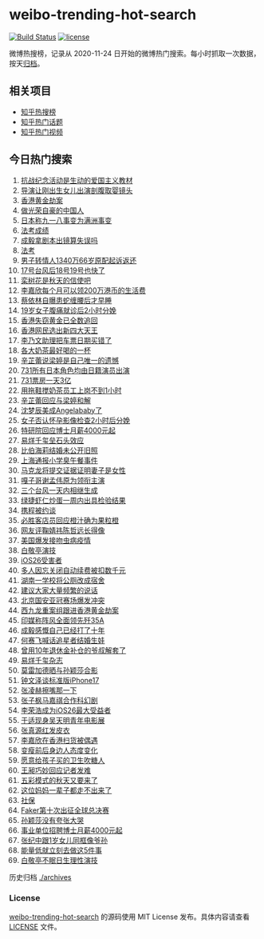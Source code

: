 # weibo-trending-hot-search

[![Build Status](https://github.com/justjavac/weibo-trending-hot-search/workflows/ci/badge.svg?branch=master)](https://github.com/justjavac/weibo-trending-hot-search/actions)
[![license](https://img.shields.io/github/license/justjavac/weibo-trending-hot-search)](https://github.com/justjavac/weibo-trending-hot-search/blob/master/LICENSE)

微博热搜榜，记录从 2020-11-24 日开始的微博热门搜索。每小时抓取一次数据，按天[归档](./archives)。

## 相关项目

- [知乎热搜榜](https://github.com/justjavac/zhihu-trending-top-search)
- [知乎热门话题](https://github.com/justjavac/zhihu-trending-hot-questions)
- [知乎热门视频](https://github.com/justjavac/zhihu-trending-hot-video)

## 今日热门搜索

<!-- BEGIN -->
<!-- 最后更新时间 Fri Sep 19 2025 02:53:47 GMT+0800 (China Standard Time) -->

1. [抗战纪念活动是生动的爱国主义教材](https://s.weibo.com//weibo?q=%23%E6%8A%97%E6%88%98%E7%BA%AA%E5%BF%B5%E6%B4%BB%E5%8A%A8%E6%98%AF%E7%94%9F%E5%8A%A8%E7%9A%84%E7%88%B1%E5%9B%BD%E4%B8%BB%E4%B9%89%E6%95%99%E6%9D%90%23&Refer=new_time)
1. [导演让刚出生女儿出演剖腹取婴镜头](https://s.weibo.com//weibo?q=%23%E5%AF%BC%E6%BC%94%E8%AE%A9%E5%88%9A%E5%87%BA%E7%94%9F%E5%A5%B3%E5%84%BF%E5%87%BA%E6%BC%94%E5%89%96%E8%85%B9%E5%8F%96%E5%A9%B4%E9%95%9C%E5%A4%B4%23&t=31&band_rank=2&Refer=top)
1. [香港黄金劫案](https://s.weibo.com//weibo?q=%23%E9%A6%99%E6%B8%AF%E9%BB%84%E9%87%91%E5%8A%AB%E6%A1%88%23&t=31&band_rank=1&Refer=top)
1. [做光荣自豪的中国人](https://s.weibo.com//weibo?q=%23%E5%81%9A%E5%85%89%E8%8D%A3%E8%87%AA%E8%B1%AA%E7%9A%84%E4%B8%AD%E5%9B%BD%E4%BA%BA%23&t=31&band_rank=3&Refer=top)
1. [日本称九一八事变为满洲事变](https://s.weibo.com//weibo?q=%23%E6%97%A5%E6%9C%AC%E7%A7%B0%E4%B9%9D%E4%B8%80%E5%85%AB%E4%BA%8B%E5%8F%98%E4%B8%BA%E6%BB%A1%E6%B4%B2%E4%BA%8B%E5%8F%98%23&t=31&band_rank=5&Refer=top)
1. [法考成绩](https://s.weibo.com//weibo?q=%E6%B3%95%E8%80%83%E6%88%90%E7%BB%A9&t=31&band_rank=4&Refer=top)
1. [成毅拿剧本出镜算失误吗](https://s.weibo.com//weibo?q=%23%E6%88%90%E6%AF%85%E6%8B%BF%E5%89%A7%E6%9C%AC%E5%87%BA%E9%95%9C%E7%AE%97%E5%A4%B1%E8%AF%AF%E5%90%97%23&t=31&band_rank=6&Refer=top)
1. [法考](https://s.weibo.com//weibo?q=%E6%B3%95%E8%80%83&t=31&band_rank=21&Refer=top)
1. [男子转情人1340万66岁原配起诉返还](https://s.weibo.com//weibo?q=%23%E7%94%B7%E5%AD%90%E8%BD%AC%E6%83%85%E4%BA%BA1340%E4%B8%8766%E5%B2%81%E5%8E%9F%E9%85%8D%E8%B5%B7%E8%AF%89%E8%BF%94%E8%BF%98%23&t=31&band_rank=24&Refer=top)
1. [17号台风后18号19号也快了](https://s.weibo.com//weibo?q=%2317%E5%8F%B7%E5%8F%B0%E9%A3%8E%E5%90%8E18%E5%8F%B719%E5%8F%B7%E4%B9%9F%E5%BF%AB%E4%BA%86%23&t=31&band_rank=26&Refer=top)
1. [栾树花是秋天的信使吧](https://s.weibo.com//weibo?q=%23%E6%A0%BE%E6%A0%91%E8%8A%B1%E6%98%AF%E7%A7%8B%E5%A4%A9%E7%9A%84%E4%BF%A1%E4%BD%BF%E5%90%A7%23&t=31&band_rank=10&Refer=top)
1. [李嘉欣每个月可以领200万港币的生活费](https://s.weibo.com//weibo?q=%23%E6%9D%8E%E5%98%89%E6%AC%A3%E6%AF%8F%E4%B8%AA%E6%9C%88%E5%8F%AF%E4%BB%A5%E9%A2%86200%E4%B8%87%E6%B8%AF%E5%B8%81%E7%9A%84%E7%94%9F%E6%B4%BB%E8%B4%B9%23&t=31&band_rank=36&Refer=top)
1. [蔡依林自曝患蛇缠腰后才早睡](https://s.weibo.com//weibo?q=%23%E8%94%A1%E4%BE%9D%E6%9E%97%E8%87%AA%E6%9B%9D%E6%82%A3%E8%9B%87%E7%BC%A0%E8%85%B0%E5%90%8E%E6%89%8D%E6%97%A9%E7%9D%A1%23&t=31&band_rank=14&Refer=top)
1. [19岁女子腹痛就诊后2小时分娩](https://s.weibo.com//weibo?q=%2319%E5%B2%81%E5%A5%B3%E5%AD%90%E8%85%B9%E7%97%9B%E5%B0%B1%E8%AF%8A%E5%90%8E2%E5%B0%8F%E6%97%B6%E5%88%86%E5%A8%A9%23&t=31&band_rank=11&Refer=top)
1. [香港失窃黄金已全数追回](https://s.weibo.com//weibo?q=%23%E9%A6%99%E6%B8%AF%E5%A4%B1%E7%AA%83%E9%BB%84%E9%87%91%E5%B7%B2%E5%85%A8%E6%95%B0%E8%BF%BD%E5%9B%9E%23&t=31&band_rank=8&Refer=top)
1. [香港网民选出新四大天王](https://s.weibo.com//weibo?q=%E9%A6%99%E6%B8%AF%E7%BD%91%E6%B0%91%E9%80%89%E5%87%BA%E6%96%B0%E5%9B%9B%E5%A4%A7%E5%A4%A9%E7%8E%8B&t=31&band_rank=31&Refer=top)
1. [李乃文助理把车票日期买错了](https://s.weibo.com//weibo?q=%23%E6%9D%8E%E4%B9%83%E6%96%87%E5%8A%A9%E7%90%86%E6%8A%8A%E8%BD%A6%E7%A5%A8%E6%97%A5%E6%9C%9F%E4%B9%B0%E9%94%99%E4%BA%86%23&t=31&band_rank=13&Refer=top)
1. [各大奶茶最好喝的一杯](https://s.weibo.com//weibo?q=%23%E5%90%84%E5%A4%A7%E5%A5%B6%E8%8C%B6%E6%9C%80%E5%A5%BD%E5%96%9D%E7%9A%84%E4%B8%80%E6%9D%AF%23&t=31&band_rank=12&Refer=top)
1. [辛芷蕾说梁婷是自己唯一的遗憾](https://s.weibo.com//weibo?q=%23%E8%BE%9B%E8%8A%B7%E8%95%BE%E8%AF%B4%E6%A2%81%E5%A9%B7%E6%98%AF%E8%87%AA%E5%B7%B1%E5%94%AF%E4%B8%80%E7%9A%84%E9%81%97%E6%86%BE%23&t=31&band_rank=22&Refer=top)
1. [731所有日本角色均由日籍演员出演](https://s.weibo.com//weibo?q=%23731%E6%89%80%E6%9C%89%E6%97%A5%E6%9C%AC%E8%A7%92%E8%89%B2%E5%9D%87%E7%94%B1%E6%97%A5%E7%B1%8D%E6%BC%94%E5%91%98%E5%87%BA%E6%BC%94%23&t=31&band_rank=10&Refer=top)
1. [731票房一天3亿](https://s.weibo.com//weibo?q=%23731%E7%A5%A8%E6%88%BF%E4%B8%80%E5%A4%A93%E4%BA%BF%23&t=31&band_rank=15&Refer=top)
1. [用拖鞋搅奶茶员工上岗不到1小时](https://s.weibo.com//weibo?q=%23%E7%94%A8%E6%8B%96%E9%9E%8B%E6%90%85%E5%A5%B6%E8%8C%B6%E5%91%98%E5%B7%A5%E4%B8%8A%E5%B2%97%E4%B8%8D%E5%88%B01%E5%B0%8F%E6%97%B6%23&t=31&band_rank=35&Refer=top)
1. [辛芷蕾回应与梁婷和解](https://s.weibo.com//weibo?q=%23%E8%BE%9B%E8%8A%B7%E8%95%BE%E5%9B%9E%E5%BA%94%E4%B8%8E%E6%A2%81%E5%A9%B7%E5%92%8C%E8%A7%A3%23&t=31&band_rank=46&Refer=top)
1. [沈梦辰美成Angelababy了](https://s.weibo.com//weibo?q=%E6%B2%88%E6%A2%A6%E8%BE%B0%E7%BE%8E%E6%88%90Angelababy%E4%BA%86&t=31&band_rank=16&Refer=top)
1. [女子否认怀孕影像检查2小时后分娩](https://s.weibo.com//weibo?q=%23%E5%A5%B3%E5%AD%90%E5%90%A6%E8%AE%A4%E6%80%80%E5%AD%95%E5%BD%B1%E5%83%8F%E6%A3%80%E6%9F%A52%E5%B0%8F%E6%97%B6%E5%90%8E%E5%88%86%E5%A8%A9%23&t=31&band_rank=34&Refer=top)
1. [特研院回应博士月薪4000元起](https://s.weibo.com//weibo?q=%23%E7%89%B9%E7%A0%94%E9%99%A2%E5%9B%9E%E5%BA%94%E5%8D%9A%E5%A3%AB%E6%9C%88%E8%96%AA4000%E5%85%83%E8%B5%B7%23&t=31&band_rank=47&Refer=top)
1. [易烊千玺垒石头效应](https://s.weibo.com//weibo?q=%23%E6%98%93%E7%83%8A%E5%8D%83%E7%8E%BA%E5%9E%92%E7%9F%B3%E5%A4%B4%E6%95%88%E5%BA%94%23&t=31&band_rank=19&Refer=top)
1. [比伯海莉结婚未公开旧照](https://s.weibo.com//weibo?q=%23%E6%AF%94%E4%BC%AF%E6%B5%B7%E8%8E%89%E7%BB%93%E5%A9%9A%E6%9C%AA%E5%85%AC%E5%BC%80%E6%97%A7%E7%85%A7%23&t=31&band_rank=18&Refer=top)
1. [上海通报小学臭午餐事件](https://s.weibo.com//weibo?q=%23%E4%B8%8A%E6%B5%B7%E9%80%9A%E6%8A%A5%E5%B0%8F%E5%AD%A6%E8%87%AD%E5%8D%88%E9%A4%90%E4%BA%8B%E4%BB%B6%23&t=31&band_rank=7&Refer=top)
1. [马克龙将提交证据证明妻子是女性](https://s.weibo.com//weibo?q=%23%E9%A9%AC%E5%85%8B%E9%BE%99%E5%B0%86%E6%8F%90%E4%BA%A4%E8%AF%81%E6%8D%AE%E8%AF%81%E6%98%8E%E5%A6%BB%E5%AD%90%E6%98%AF%E5%A5%B3%E6%80%A7%23&t=31&band_rank=23&Refer=top)
1. [嘎子哥谢孟伟原为领衔主演](https://s.weibo.com//weibo?q=%23%E5%98%8E%E5%AD%90%E5%93%A5%E8%B0%A2%E5%AD%9F%E4%BC%9F%E5%8E%9F%E4%B8%BA%E9%A2%86%E8%A1%94%E4%B8%BB%E6%BC%94%23&t=31&band_rank=48&Refer=top)
1. [三个台风一天内相继生成](https://s.weibo.com//weibo?q=%23%E4%B8%89%E4%B8%AA%E5%8F%B0%E9%A3%8E%E4%B8%80%E5%A4%A9%E5%86%85%E7%9B%B8%E7%BB%A7%E7%94%9F%E6%88%90%23&t=31&band_rank=37&Refer=top)
1. [绿捷虾仁炒蛋一周内出具检验结果](https://s.weibo.com//weibo?q=%23%E7%BB%BF%E6%8D%B7%E8%99%BE%E4%BB%81%E7%82%92%E8%9B%8B%E4%B8%80%E5%91%A8%E5%86%85%E5%87%BA%E5%85%B7%E6%A3%80%E9%AA%8C%E7%BB%93%E6%9E%9C%23&t=31&band_rank=25&Refer=top)
1. [携程被约谈](https://s.weibo.com//weibo?q=%23%E6%90%BA%E7%A8%8B%E8%A2%AB%E7%BA%A6%E8%B0%88%23&t=31&band_rank=9&Refer=top)
1. [必胜客店员回应橙汁确为果粒橙](https://s.weibo.com//weibo?q=%23%E5%BF%85%E8%83%9C%E5%AE%A2%E5%BA%97%E5%91%98%E5%9B%9E%E5%BA%94%E6%A9%99%E6%B1%81%E7%A1%AE%E4%B8%BA%E6%9E%9C%E7%B2%92%E6%A9%99%23&t=31&band_rank=44&Refer=top)
1. [网友评鞠婧祎陈哲远长得像](https://s.weibo.com//weibo?q=%E7%BD%91%E5%8F%8B%E8%AF%84%E9%9E%A0%E5%A9%A7%E7%A5%8E%E9%99%88%E5%93%B2%E8%BF%9C%E9%95%BF%E5%BE%97%E5%83%8F&t=31&band_rank=48&Refer=top)
1. [美国爆发接吻虫病疫情](https://s.weibo.com//weibo?q=%23%E7%BE%8E%E5%9B%BD%E7%88%86%E5%8F%91%E6%8E%A5%E5%90%BB%E8%99%AB%E7%97%85%E7%96%AB%E6%83%85%23&t=31&band_rank=38&Refer=top)
1. [白敬亭演技](https://s.weibo.com//weibo?q=%E7%99%BD%E6%95%AC%E4%BA%AD%E6%BC%94%E6%8A%80&t=31&band_rank=17&Refer=top)
1. [iOS26受害者](https://s.weibo.com//weibo?q=iOS26%E5%8F%97%E5%AE%B3%E8%80%85&t=31&band_rank=29&Refer=top)
1. [多人因忘关闭自动续费被扣数千元](https://s.weibo.com//weibo?q=%23%E5%A4%9A%E4%BA%BA%E5%9B%A0%E5%BF%98%E5%85%B3%E9%97%AD%E8%87%AA%E5%8A%A8%E7%BB%AD%E8%B4%B9%E8%A2%AB%E6%89%A3%E6%95%B0%E5%8D%83%E5%85%83%23&t=31&band_rank=28&Refer=top)
1. [湖南一学校将公厕改成宿舍](https://s.weibo.com//weibo?q=%23%E6%B9%96%E5%8D%97%E4%B8%80%E5%AD%A6%E6%A0%A1%E5%B0%86%E5%85%AC%E5%8E%95%E6%94%B9%E6%88%90%E5%AE%BF%E8%88%8D%23&t=31&band_rank=46&Refer=top)
1. [建议大家大量频繁的说话](https://s.weibo.com//weibo?q=%E5%BB%BA%E8%AE%AE%E5%A4%A7%E5%AE%B6%E5%A4%A7%E9%87%8F%E9%A2%91%E7%B9%81%E7%9A%84%E8%AF%B4%E8%AF%9D&t=31&band_rank=36&Refer=top)
1. [北京国安亚冠赛场爆发冲突](https://s.weibo.com//weibo?q=%23%E5%8C%97%E4%BA%AC%E5%9B%BD%E5%AE%89%E4%BA%9A%E5%86%A0%E8%B5%9B%E5%9C%BA%E7%88%86%E5%8F%91%E5%86%B2%E7%AA%81%23&t=31&band_rank=50&Refer=top)
1. [西九龙重案组跟进香港黄金劫案](https://s.weibo.com//weibo?q=%23%E8%A5%BF%E4%B9%9D%E9%BE%99%E9%87%8D%E6%A1%88%E7%BB%84%E8%B7%9F%E8%BF%9B%E9%A6%99%E6%B8%AF%E9%BB%84%E9%87%91%E5%8A%AB%E6%A1%88%23&t=31&band_rank=27&Refer=top)
1. [印媒称阵风全面领先歼35A](https://s.weibo.com//weibo?q=%23%E5%8D%B0%E5%AA%92%E7%A7%B0%E9%98%B5%E9%A3%8E%E5%85%A8%E9%9D%A2%E9%A2%86%E5%85%88%E6%AD%BC35A%23&t=31&band_rank=43&Refer=top)
1. [成毅感慨自己已经打了十年](https://s.weibo.com//weibo?q=%E6%88%90%E6%AF%85%E6%84%9F%E6%85%A8%E8%87%AA%E5%B7%B1%E5%B7%B2%E7%BB%8F%E6%89%93%E4%BA%86%E5%8D%81%E5%B9%B4&t=31&band_rank=42&Refer=top)
1. [何赛飞喊话追星者结婚生娃](https://s.weibo.com//weibo?q=%23%E4%BD%95%E8%B5%9B%E9%A3%9E%E5%96%8A%E8%AF%9D%E8%BF%BD%E6%98%9F%E8%80%85%E7%BB%93%E5%A9%9A%E7%94%9F%E5%A8%83%23&t=31&band_rank=36&Refer=top)
1. [曾用10年退休金补仓的爷叔解套了](https://s.weibo.com//weibo?q=%23%E6%9B%BE%E7%94%A810%E5%B9%B4%E9%80%80%E4%BC%91%E9%87%91%E8%A1%A5%E4%BB%93%E7%9A%84%E7%88%B7%E5%8F%94%E8%A7%A3%E5%A5%97%E4%BA%86%23&t=31&band_rank=45&Refer=top)
1. [易烊千玺杂志](https://s.weibo.com//weibo?q=%E6%98%93%E7%83%8A%E5%8D%83%E7%8E%BA%E6%9D%82%E5%BF%97&t=31&band_rank=45&Refer=top)
1. [莫雷加德晒与孙颖莎合影](https://s.weibo.com//weibo?q=%23%E8%8E%AB%E9%9B%B7%E5%8A%A0%E5%BE%B7%E6%99%92%E4%B8%8E%E5%AD%99%E9%A2%96%E8%8E%8E%E5%90%88%E5%BD%B1%23&t=31&band_rank=49&Refer=top)
1. [钟文泽谈标准版iPhone17](https://s.weibo.com//weibo?q=%E9%92%9F%E6%96%87%E6%B3%BD%E8%B0%88%E6%A0%87%E5%87%86%E7%89%88iPhone17&t=31&band_rank=50&Refer=top)
1. [张凌赫擦嘴那一下](https://s.weibo.com//weibo?q=%E5%BC%A0%E5%87%8C%E8%B5%AB%E6%93%A6%E5%98%B4%E9%82%A3%E4%B8%80%E4%B8%8B&t=31&band_rank=42&Refer=top)
1. [张子枫马嘉祺合作科幻剧](https://s.weibo.com//weibo?q=%23%E5%BC%A0%E5%AD%90%E6%9E%AB%E9%A9%AC%E5%98%89%E7%A5%BA%E5%90%88%E4%BD%9C%E7%A7%91%E5%B9%BB%E5%89%A7%23&t=31&band_rank=30&Refer=top)
1. [李荣浩成为iOS26最大受益者](https://s.weibo.com//weibo?q=%E6%9D%8E%E8%8D%A3%E6%B5%A9%E6%88%90%E4%B8%BAiOS26%E6%9C%80%E5%A4%A7%E5%8F%97%E7%9B%8A%E8%80%85&t=31&band_rank=46&Refer=top)
1. [于适现身吴天明青年电影展](https://s.weibo.com//weibo?q=%23%E4%BA%8E%E9%80%82%E7%8E%B0%E8%BA%AB%E5%90%B4%E5%A4%A9%E6%98%8E%E9%9D%92%E5%B9%B4%E7%94%B5%E5%BD%B1%E5%B1%95%23&t=31&band_rank=44&Refer=top)
1. [张真源红发皮衣](https://s.weibo.com//weibo?q=%23%E5%BC%A0%E7%9C%9F%E6%BA%90%E7%BA%A2%E5%8F%91%E7%9A%AE%E8%A1%A3%23&t=31&band_rank=32&Refer=top)
1. [李嘉欣在香港扫货被偶遇](https://s.weibo.com//weibo?q=%E6%9D%8E%E5%98%89%E6%AC%A3%E5%9C%A8%E9%A6%99%E6%B8%AF%E6%89%AB%E8%B4%A7%E8%A2%AB%E5%81%B6%E9%81%87&t=31&band_rank=44&Refer=top)
1. [变瘦前后身边人态度变化](https://s.weibo.com//weibo?q=%E5%8F%98%E7%98%A6%E5%89%8D%E5%90%8E%E8%BA%AB%E8%BE%B9%E4%BA%BA%E6%80%81%E5%BA%A6%E5%8F%98%E5%8C%96&t=31&band_rank=44&Refer=top)
1. [愿意给孩子买的卫生吹糖人](https://s.weibo.com//weibo?q=%E6%84%BF%E6%84%8F%E7%BB%99%E5%AD%A9%E5%AD%90%E4%B9%B0%E7%9A%84%E5%8D%AB%E7%94%9F%E5%90%B9%E7%B3%96%E4%BA%BA&t=31&band_rank=39&Refer=top)
1. [王昶巧妙回应记者发难](https://s.weibo.com//weibo?q=%E7%8E%8B%E6%98%B6%E5%B7%A7%E5%A6%99%E5%9B%9E%E5%BA%94%E8%AE%B0%E8%80%85%E5%8F%91%E9%9A%BE&t=31&band_rank=50&Refer=top)
1. [五彩模式的秋天又要来了](https://s.weibo.com//weibo?q=%23%E4%BA%94%E5%BD%A9%E6%A8%A1%E5%BC%8F%E7%9A%84%E7%A7%8B%E5%A4%A9%E5%8F%88%E8%A6%81%E6%9D%A5%E4%BA%86%23&t=31&band_rank=33&Refer=top)
1. [这位妈妈一辈子都走不出来了](https://s.weibo.com//weibo?q=%E8%BF%99%E4%BD%8D%E5%A6%88%E5%A6%88%E4%B8%80%E8%BE%88%E5%AD%90%E9%83%BD%E8%B5%B0%E4%B8%8D%E5%87%BA%E6%9D%A5%E4%BA%86&t=31&band_rank=22&Refer=top)
1. [社保](https://s.weibo.com//weibo?q=%E7%A4%BE%E4%BF%9D&t=31&band_rank=20&Refer=top)
1. [Faker第十次出征全球总决赛](https://s.weibo.com//weibo?q=%23Faker%E7%AC%AC%E5%8D%81%E6%AC%A1%E5%87%BA%E5%BE%81%E5%85%A8%E7%90%83%E6%80%BB%E5%86%B3%E8%B5%9B%23&t=31&band_rank=49&Refer=top)
1. [孙颖莎没有夸张大哭](https://s.weibo.com//weibo?q=%23%E5%AD%99%E9%A2%96%E8%8E%8E%E6%B2%A1%E6%9C%89%E5%A4%B8%E5%BC%A0%E5%A4%A7%E5%93%AD%23&t=31&band_rank=47&Refer=top)
1. [事业单位招聘博士月薪4000元起](https://s.weibo.com//weibo?q=%23%E4%BA%8B%E4%B8%9A%E5%8D%95%E4%BD%8D%E6%8B%9B%E8%81%98%E5%8D%9A%E5%A3%AB%E6%9C%88%E8%96%AA4000%E5%85%83%E8%B5%B7%23&t=31&band_rank=40&Refer=top)
1. [张纪中跟1岁女儿同框像爷孙](https://s.weibo.com//weibo?q=%23%E5%BC%A0%E7%BA%AA%E4%B8%AD%E8%B7%9F1%E5%B2%81%E5%A5%B3%E5%84%BF%E5%90%8C%E6%A1%86%E5%83%8F%E7%88%B7%E5%AD%99%23&t=31&band_rank=41&Refer=top)
1. [能量低就立刻去做这5件事](https://s.weibo.com//weibo?q=%23%E8%83%BD%E9%87%8F%E4%BD%8E%E5%B0%B1%E7%AB%8B%E5%88%BB%E5%8E%BB%E5%81%9A%E8%BF%995%E4%BB%B6%E4%BA%8B%23&t=31&band_rank=45&Refer=top)
1. [白敬亭不眠日生理性演技](https://s.weibo.com//weibo?q=%23%E7%99%BD%E6%95%AC%E4%BA%AD%E4%B8%8D%E7%9C%A0%E6%97%A5%E7%94%9F%E7%90%86%E6%80%A7%E6%BC%94%E6%8A%80%23&t=31&band_rank=48&Refer=top)

<!-- END -->

历史归档 [./archives](./archives)

### License

[weibo-trending-hot-search](https://github.com/justjavac/weibo-trending-hot-search) 的源码使用 MIT License
发布。具体内容请查看 [LICENSE](./LICENSE) 文件。
